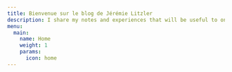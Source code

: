```yaml
---
title: Bienvenue sur le blog de Jérémie Litzler
description: I share my notes and experiences that will be useful to one of you. Enjoy the read!
menu:
  main:
    name: Home
    weight: 1
    params:
      icon: home
---
```

